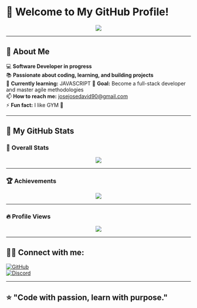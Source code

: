 # 👋 Welcome to My GitHub Profile!

<p align="center">
  <img src="https://readme-typing-svg.demolab.com?font=Fira+Code&weight=600&size=25&duration=4000&pause=1000&color=FF4444&center=true&vCenter=true&width=435&lines=Hi%2C+I'm+Jose+Solano!🚀" />
</p>

---

## 🚀 About Me  

💻 **Software Developer in progress**  
📚 **Passionate about coding, learning, and building projects**  
🌱 **Currently learning:** JAVASCRIPT 
🎯 **Goal:** Become a full-stack developer and master agile methodologies  
📫 **How to reach me:** josejosedavid90@gmail.com  
⚡ **Fun fact:** I like GYM 💪  

---

## 🚀 **My GitHub Stats**

### 🏅 **Overall Stats**  
<p align="center">
  <img src="https://github-readme-stats.vercel.app/api?username=Josesolano258&show_icons=true&theme=radical" />
</p>


---

### 🏆 **Achievements**  
<p align="center">
  <img src="https://github-profile-trophy.vercel.app/?username=Josesolano258&theme=darkhub&margin-w=15" />
</p>

---

### 🔥 **Profile Views**  
<p align="center">
  <img src="https://komarev.com/ghpvc/?username=Josesolano258&color=red&style=plastic" />
</p>

---


## 🔗🌟 Connect with me:  

[![GitHub](https://img.shields.io/badge/GitHub-333333?style=for-the-badge&logo=github&logoColor=white)](https://github.com/Josesolano258)  
[![Discord](https://img.shields.io/badge/Discord-7289DA?style=for-the-badge&logo=discord&logoColor=white)](https://discord.com/users/josesolano8023)  


---

⭐ "Code with passion, learn with purpose."
---

